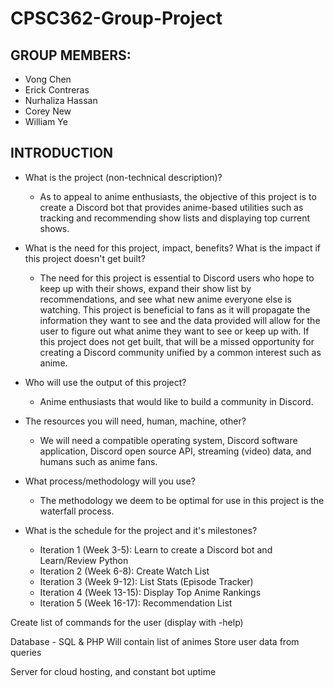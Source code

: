 # CPSC362-Group-Project

## GROUP MEMBERS:
* Vong Chen 
* Erick Contreras
* Nurhaliza Hassan
* Corey New
* William Ye

## INTRODUCTION
* What is the project (non-technical description)?
	* As to appeal to anime enthusiasts, the objective of this project is to create a Discord bot that provides anime-based utilities such as tracking and recommending show lists and displaying top current shows. 

* What is the need for this project, impact, benefits?  What is the impact if this project doesn't get built?
	* The need for this project is essential to Discord users who hope to keep up with their shows, expand their show list by recommendations, and see what new anime everyone else is watching. This project is beneficial to fans as it will propagate the information they want to see and the data provided will allow for the user to figure out what anime they want to see or keep up with. If this project does not get built, that will be a missed opportunity for creating a Discord community unified by a common interest such as anime.

* Who will use the output of this project?
	* Anime enthusiasts that would like to build a community in Discord.
	
* The resources you will need, human, machine, other?
	* We will need a compatible operating system, Discord software application, Discord open source API, streaming (video) data, and humans such as anime fans. 

* What process/methodology will you use?
	* The methodology we deem to be optimal for use in this project is the waterfall process.

* What is the schedule for the project and it's milestones?
	* Iteration 1 (Week 3-5): Learn to create a Discord bot and Learn/Review Python
	* Iteration 2 (Week 6-8): Create Watch List
	* Iteration 3 (Week 9-12): List Stats (Episode Tracker)
	* Iteration 4 (Week 13-15): Display Top Anime Rankings
	* Iteration 5 (Week 16-17): Recommendation List


Create list of commands for the user (display with -help)

Database - SQL & PHP
Will contain list of animes
Store user data from queries

Server for cloud hosting, and constant bot uptime




